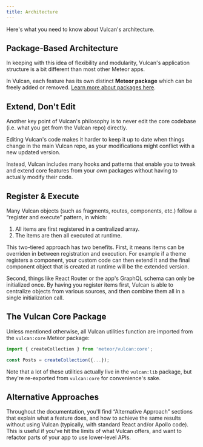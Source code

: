 ```yaml
---
title: Architecture
---
```


Here's what you need to know about Vulcan's architecture. 


## Package-Based Architecture

In keeping with this idea of flexibility and modularity, Vulcan's application structure is a bit different than most other Meteor apps. 

In Vulcan, each feature has its own distinct **Meteor package** which can be freely added or removed. [Learn more about packages here](packages.html).

## Extend, Don't Edit

Another key point of Vulcan's philosophy is to never edit the core codebase (i.e. what you get from the Vulcan repo) directly. 

Editing Vulcan's code makes it harder to keep it up to date when things change in the main Vulcan repo, as your modifications might conflict with a new updated version. 

Instead, Vulcan includes many hooks and patterns that enable you to tweak and extend core features from your *own* packages without having to actually modify their code. 

## Register & Execute

Many Vulcan objects (such as fragments, routes, components, etc.) follow a “register and execute” pattern, in which:

1. All items are first registered in a centralized array.
2. The items are then all executed at runtime. 

This two-tiered approach has two benefits. First, it means items can be overriden in between registration and execution. For example if a theme registers a component, your custom code can then extend it and the final component object that is created at runtime will be the extended version.

Second, things like React Router or the app's GraphQL schema can only be initialized once. By having you register items first, Vulcan is able to centralize objects from various sources, and then combine them all in a single initialization call. 

## The Vulcan Core Package

Unless mentioned otherwise, all Vulcan utilities function are imported from the `vulcan:core` Meteor package:

```js
import { createCollection } from 'meteor/vulcan:core';

const Posts = createCollection({...});
```

Note that a lot of these utilities actually live in the `vulcan:lib` package, but they're re-exported from `vulcan:core` for convenience's sake. 

## Alternative Approaches

Throughout the documentation, you'll find “Alternative Approach” sections that explain what a feature does, and how to achieve the same results without using Vulcan (typically, with standard React and/or Apollo code). This is useful if you've hit the limits of what Vulcan offers, and want to refactor parts of your app to use lower-level APIs. 
